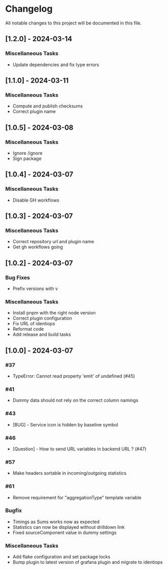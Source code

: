 # Changelog

All notable changes to this project will be documented in this file.

## [1.2.0] - 2024-03-14

### Miscellaneous Tasks

- Update dependencies and fix type errors

## [1.1.0] - 2024-03-11

### Miscellaneous Tasks

- Compute and publish checksums
- Correct plugin name

## [1.0.5] - 2024-03-08

### Miscellaneous Tasks

- Ignore /ignore
- Sign package

## [1.0.4] - 2024-03-07

### Miscellaneous Tasks

- Disable GH workflows

## [1.0.3] - 2024-03-07

### Miscellaneous Tasks

- Correct repository url and plugin name
- Get gh workflows going

## [1.0.2] - 2024-03-07

### Bug Fixes

- Prefix versions with v

### Miscellaneous Tasks

- Install pnpm with the right node version
- Correct plugin configuration
- Fix URL of identiops
- Reformat code
- Add release and build tasks

## [1.0.0] - 2024-03-07

### #37

- TypeError: Cannot read property 'emit' of undefined (#45)

### #41

- Dummy data should not rely on the correct column namings

### #43

- [BUG] - Service icon is hidden by baseline symbol

### #46

- [Question] - How to send URL variables in backend URL ? (#47)

### #57

- Make headers sortable in incoming/outgoing statistics

### #61

- Remove requirement for "aggregationType" template variable

### Bugfix

- Timings as Sums works now as expected
- Statistics can now be displayed without drilldown link
- Fixed sourceComponent value in dummy settings

### Miscellaneous Tasks

- Add flake configuration and set package locks
- Bump plugin to latest version of grafana plugin and migrate to identiops

<!-- generated by git-cliff -->
